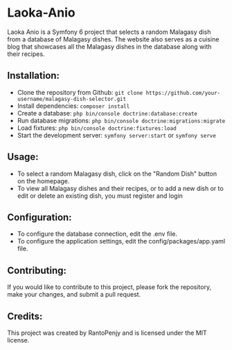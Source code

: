 # Laoka-Anio

Laoka Anio is a Symfony 6 project that selects a random Malagasy dish from a database of Malagasy dishes. The website also serves as a cuisine blog that showcases all the Malagasy dishes in the database along with their recipes.

## Installation:

- Clone the repository from Github: `git clone https://github.com/your-username/malagasy-dish-selector.git`
- Install dependencies: `composer install`
- Create a database: `php bin/console doctrine:database:create`
- Run database migrations: `php bin/console doctrine:migrations:migrate`
- Load fixtures: `php bin/console doctrine:fixtures:load`
- Start the development server: `symfony server:start` or `symfony serve`

## Usage:

- To select a random Malagasy dish, click on the "Random Dish" button on the homepage.
- To view all Malagasy dishes and their recipes, or to add a new dish or to edit or delete an existing dish, you must register and login

## Configuration:

- To configure the database connection, edit the .env file.
- To configure the application settings, edit the config/packages/app.yaml file.

## Contributing:
If you would like to contribute to this project, please fork the repository, make your changes, and submit a pull request.

## Credits:
This project was created by RantoPenjy and is licensed under the MIT license.
